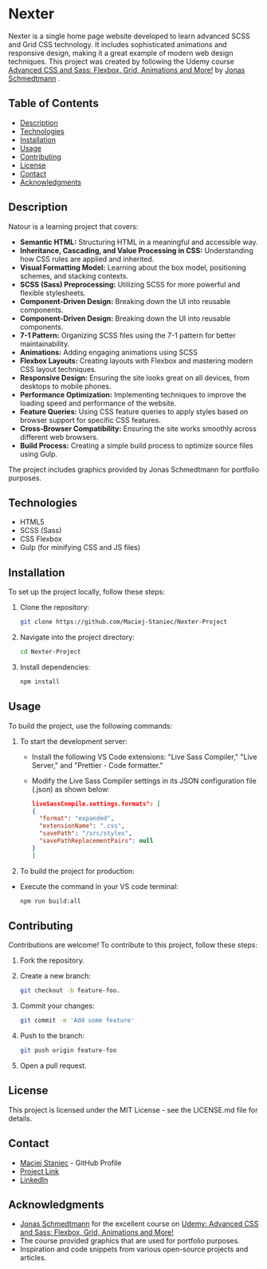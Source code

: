 # Nexter

Nexter is a single home page website developed to learn advanced SCSS and Grid CSS technology. It includes sophisticated animations and responsive design, making it a great example of modern web design techniques. This project was created by following the Udemy course [Advanced CSS and Sass: Flexbox, Grid, Animations and More!](https://www.udemy.com/course/advanced-css-and-sass) by [Jonas Schmedtmann](https://x.com/jonasschmedtman) .

## Table of Contents

- [Description](#description)
- [Technologies](#technologies)
- [Installation](#installation)
- [Usage](#usage)
- [Contributing](#contributing)
- [License](#license)
- [Contact](#contact)
- [Acknowledgments](#acknowledgments)

## Description

Natour is a learning project that covers:

- **Semantic HTML:** Structuring HTML in a meaningful and accessible way.
- **Inheritance, Cascading, and Value Processing in CSS:** Understanding how CSS rules are applied and inherited.
- **Visual Formatting Model:** Learning about the box model, positioning schemes, and stacking contexts.
- **SCSS (Sass) Preprocessing:** Utilizing SCSS for more powerful and flexible stylesheets.
- **Component-Driven Design:** Breaking down the UI into reusable components.
- **Component-Driven Design:** Breaking down the UI into reusable components.
- **7-1 Pattern:** Organizing SCSS files using the 7-1 pattern for better maintainability.
- **Animations:** Adding engaging animations using SCSS
- **Flexbox Layouts:** Creating layouts with Flexbox and mastering modern CSS layout techniques.
- **Responsive Design:** Ensuring the site looks great on all devices, from desktops to mobile phones.
- **Performance Optimization:** Implementing techniques to improve the loading speed and performance of the website.
- **Feature Queries:** Using CSS feature queries to apply styles based on browser support for specific CSS features.
- **Cross-Browser Compatibility:** Ensuring the site works smoothly across different web browsers.
- **Build Process:** Creating a simple build process to optimize source files using Gulp.

The project includes graphics provided by Jonas Schmedtmann for portfolio purposes.

## Technologies

- HTML5
- SCSS (Sass)
- CSS Flexbox
- Gulp (for minifying CSS and JS files)

## Installation

To set up the project locally, follow these steps:

1. Clone the repository:

   ```sh
   git clone https://github.com/Maciej-Staniec/Nexter-Project

   ```

2. Navigate into the project directory:

   ```sh
   cd Nexter-Project
   ```

3. Install dependencies:

   ```sh
   npm install
   ```

## Usage

To build the project, use the following commands:

1. To start the development server:

   - Install the following VS Code extensions: "Live Sass Compiler," "Live Server," and "Prettier - Code formatter."

   - Modify the Live Sass Compiler settings in its JSON configuration file (.json) as shown below:

     ```json
     liveSassCompile.settings.formats": [
     {
       "format": "expanded",
       "extensionName": ".css",
       "savePath": "/src/styles",
       "savePathReplacementPairs": null
     }
     ]
     ```

2. To build the project for production:

- Execute the command in your VS code terminal:

  ```sh
  npm run build:all
  ```

## Contributing

Contributions are welcome! To contribute to this project, follow these steps:

1. Fork the repository.
2. Create a new branch:

   ```sh
   git checkout -b feature-foo.
   ```

3. Commit your changes:

   ```sh
   git commit -m 'Add some feature'
   ```

4. Push to the branch:

   ```sh
   git push origin feature-foo
   ```

5. Open a pull request.

## License

This project is licensed under the MIT License - see the LICENSE.md file for details.

## Contact

- [Maciej Staniec](https://github.com/Maciej-Staniec/) - GitHub Profile
- [Project Link](https://github.com/Maciej-Staniec/Nexter-Project)
- [LinkedIn](https://www.linkedin.com/in/maciej-staniec/)

## Acknowledgments

- [Jonas Schmedtmann](https://x.com/jonasschmedtman) for the excellent course on [Udemy: Advanced CSS and Sass: Flexbox, Grid, Animations and More!](https://www.udemy.com/course/advanced-css-and-sass)
- The course provided graphics that are used for portfolio purposes.
- Inspiration and code snippets from various open-source projects and articles.
